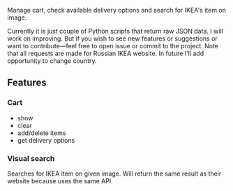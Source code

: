 Manage cart, check available delivery options and search for IKEA's item on image.

Currently it is just couple of Python scripts that return raw JSON data.
I will work on improving. But if you wish to see new features or suggestions or want to contribute—feel free to open issue or commit to the project.
Note that all requests are made for Russian IKEA website. In future I'll add opportunity to change country. 
## Features
### Cart
- show
- clear
- add/delete items
- get delivery options

### Visual search
Searches for IKEA item on given image. Will return the same result as their website because uses the same API.
